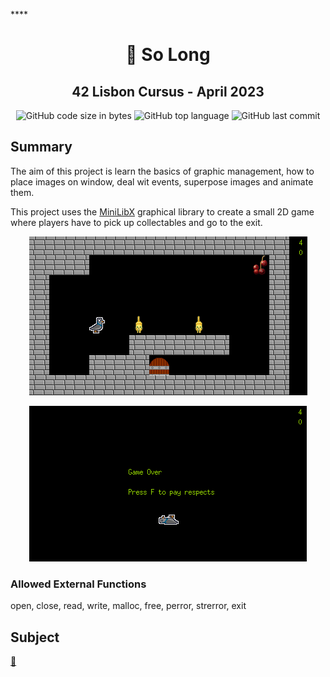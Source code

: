 ****<h1 align="center">
	📖 So Long
</h1>

<h2 align="center">
	42 Lisbon Cursus - April 2023
</h2>

<p align="center">
	<img alt="GitHub code size in bytes" src="https://img.shields.io/github/languages/code-size/MrFacundo/42_So_Long?color=lightblue" />
	<!-- <img alt="Number of lines of code" src="https://img.shields.io/tokei/lines/github/MrFacundo/42_So_Long?color=critical" /> -->
	<img alt="GitHub top language" src="https://img.shields.io/github/languages/top/MrFacundo/42_So_Long?color=blue" />
	<img alt="GitHub last commit" src="https://img.shields.io/github/last-commit/MrFacundo/42_So_Long?color=green" />
</p>

## Summary

The aim of this project is learn the basics of graphic management, how to place images on  window, deal wit events, superpose images and animate them.

This project uses the [MiniLibX](https://github.com/42Paris/minilibx-linux) graphical library to create a small 2D game where players have to pick up collectables and go to the exit.


<p align="center">
  <img src="./screenshot2.png">
</p>

<p align="center">
  <img src="./screenshot1.png">
</p>

### Allowed External Functions

open, close, read, write,
malloc, free, perror,
strerror, exit

## Subject
[📗️](en.subject.pdf) 

